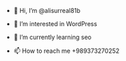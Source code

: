 - 👋 Hi, I’m @alisurreal81b
- 👀 I’m interested in WordPress 
- 🌱 I’m currently learning seo

- 📫 How to reach me +989373270252
  

<!---
alisurreal81b/alisurreal81b is a ✨ special ✨ repository because its `README.md` (this file) appears on your GitHub profile.
You can click the Preview link to take a look at your changes.
--->
